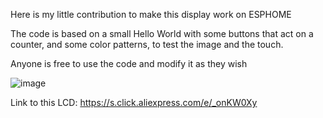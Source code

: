 Here is my little contribution to make this display work on ESPHOME

The code is based on a small Hello World with some buttons that act on a counter, and some color patterns, to test the image and the touch.

Anyone is free to use the code and modify it as they wish

![image](https://github.com/user-attachments/assets/b7f164c7-0c8a-464d-8cdb-563c03caad72)

Link to this LCD:
https://s.click.aliexpress.com/e/_onKW0Xy
